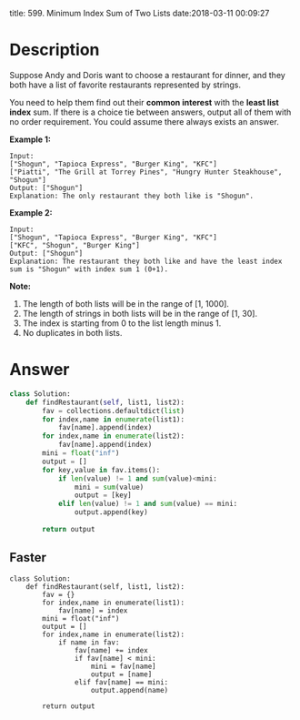 title: 599. Minimum Index Sum of Two Lists
date:2018-03-11 00:09:27

# Description
Suppose Andy and Doris want to choose a restaurant for dinner, and they both have a list of favorite restaurants represented by strings.

You need to help them find out their **common interest** with the **least list index** sum. If there is a choice tie between answers, output all of them with no order requirement. You could assume there always exists an answer.

**Example 1:**
```
Input:
["Shogun", "Tapioca Express", "Burger King", "KFC"]
["Piatti", "The Grill at Torrey Pines", "Hungry Hunter Steakhouse", "Shogun"]
Output: ["Shogun"]
Explanation: The only restaurant they both like is "Shogun".
```
**Example 2:**
```
Input:
["Shogun", "Tapioca Express", "Burger King", "KFC"]
["KFC", "Shogun", "Burger King"]
Output: ["Shogun"]
Explanation: The restaurant they both like and have the least index sum is "Shogun" with index sum 1 (0+1).
```
**Note:**
1. The length of both lists will be in the range of [1, 1000].
2. The length of strings in both lists will be in the range of [1, 30].
3. The index is starting from 0 to the list length minus 1.
4. No duplicates in both lists.

# Answer
```python
class Solution:
    def findRestaurant(self, list1, list2):
        fav = collections.defaultdict(list)
        for index,name in enumerate(list1):
            fav[name].append(index)
        for index,name in enumerate(list2):
            fav[name].append(index)
        mini = float("inf")
        output = []
        for key,value in fav.items():
            if len(value) != 1 and sum(value)<mini:
                mini = sum(value)
                output = [key]
            elif len(value) != 1 and sum(value) == mini:
                output.append(key)
            
        return output
```

## Faster
```python3
class Solution:
    def findRestaurant(self, list1, list2):
        fav = {}
        for index,name in enumerate(list1):
            fav[name] = index
        mini = float("inf")
        output = []
        for index,name in enumerate(list2):
            if name in fav:
                fav[name] += index
                if fav[name] < mini:
                    mini = fav[name]
                    output = [name]
                elif fav[name] == mini:
                    output.append(name)
            
        return output
```